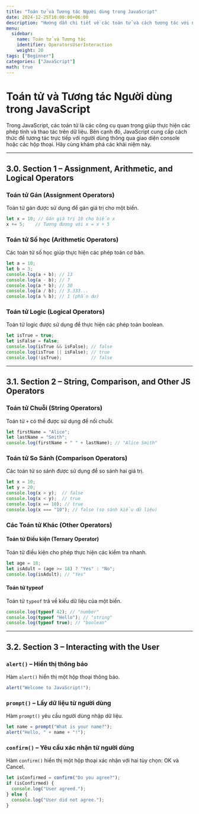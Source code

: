```yaml
---
title: "Toán tử và Tương tác Người dùng trong JavaScript"
date: 2024-12-25T10:00:00+06:00
description: "Hướng dẫn chi tiết về các toán tử và cách tương tác với người dùng trong JavaScript"
menu:
  sidebar:
    name: Toán tử và Tương tác
    identifier: OperatorsUserInteraction
    weight: 20
tags: ["Beginner"]
categories: ["JavaScript"]
math: true
---
```


# Toán tử và Tương tác Người dùng trong JavaScript

Trong JavaScript, các toán tử là các công cụ quan trọng giúp thực hiện các phép tính và thao tác trên dữ liệu. Bên cạnh đó, JavaScript cung cấp cách thức để tương tác trực tiếp với người dùng thông qua giao diện console hoặc các hộp thoại. Hãy cùng khám phá các khái niệm này.

---

## 3.0. Section 1 – Assignment, Arithmetic, and Logical Operators

### Toán tử Gán (Assignment Operators)
Toán tử gán được sử dụng để gán giá trị cho một biến.

```javascript
let x = 10; // Gán giá trị 10 cho biến x
x += 5;    // Tương đương với x = x + 5
```

### Toán tử Số học (Arithmetic Operators)
Các toán tử số học giúp thực hiện các phép toán cơ bản.

```javascript
let a = 10;
let b = 3;
console.log(a + b); // 13
console.log(a - b); // 7
console.log(a * b); // 30
console.log(a / b); // 3.333...
console.log(a % b); // 1 (phần dư)
```

### Toán tử Logic (Logical Operators)
Toán tử logic được sử dụng để thực hiện các phép toán boolean.

```javascript
let isTrue = true;
let isFalse = false;
console.log(isTrue && isFalse); // false
console.log(isTrue || isFalse); // true
console.log(!isTrue);           // false
```

---

## 3.1. Section 2 – String, Comparison, and Other JS Operators

### Toán tử Chuỗi (String Operators)
Toán tử `+` có thể được sử dụng để nối chuỗi.

```javascript
let firstName = "Alice";
let lastName = "Smith";
console.log(firstName + " " + lastName); // "Alice Smith"
```

### Toán tử So Sánh (Comparison Operators)
Các toán tử so sánh được sử dụng để so sánh hai giá trị.

```javascript
let x = 10;
let y = 20;
console.log(x > y);  // false
console.log(x < y);  // true
console.log(x == 10); // true
console.log(x === "10"); // false (so sánh kiểu dữ liệu)
```

### Các Toán tử Khác (Other Operators)
#### Toán tử Điều kiện (Ternary Operator)
Toán tử điều kiện cho phép thực hiện các kiểm tra nhanh.

```javascript
let age = 18;
let isAdult = (age >= 18) ? "Yes" : "No";
console.log(isAdult); // "Yes"
```

#### Toán tử typeof
Toán tử `typeof` trả về kiểu dữ liệu của một biến.

```javascript
console.log(typeof 42); // "number"
console.log(typeof "Hello"); // "string"
console.log(typeof true); // "boolean"
```

---

## 3.2. Section 3 – Interacting with the User

### `alert()` – Hiển thị thông báo
Hàm `alert()` hiển thị một hộp thoại thông báo.

```javascript
alert("Welcome to JavaScript!");
```

### `prompt()` – Lấy dữ liệu từ người dùng
Hàm `prompt()` yêu cầu người dùng nhập dữ liệu.

```javascript
let name = prompt("What is your name?");
alert("Hello, " + name + "!");
```

### `confirm()` – Yêu cầu xác nhận từ người dùng
Hàm `confirm()` hiển thị một hộp thoại xác nhận với hai tùy chọn: OK và Cancel.

```javascript
let isConfirmed = confirm("Do you agree?");
if (isConfirmed) {
  console.log("User agreed.");
} else {
  console.log("User did not agree.");
}

